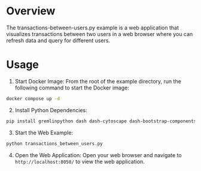 # Overview

The transactions-between-users.py example is a web application that
visualizes transactions between two users in a web browser where you can
refresh data and query for different users.

# Usage

1. Start Docker Image:
From the root of the example directory, run the following command to start the Docker image:
```bash
docker compose up -d
```
2. Install Python Dependencies:
```bash
pip install gremlinpython dash dash-cytoscape dash-bootstrap-components
```
3. Start the Web Example:
```bash
python transactions_between_users.py
```
4. Open the Web Application:
   Open your web browser and navigate to `http://localhost:8050/` to view the web application.
